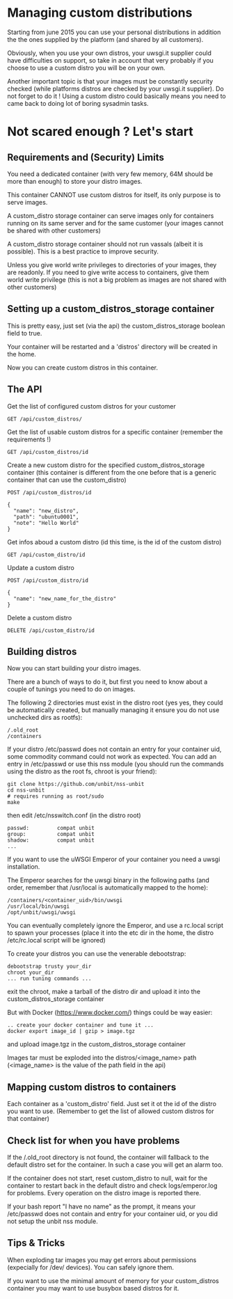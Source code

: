 Managing custom distributions
=============================

Starting from june 2015 you can use your personal distributions in addition
the the ones supplied by the platform (and shared by all customers).

Obviously, when you use your own distros, your uwsgi.it supplier could have difficulties
on support, so take in account that very probably if you choose to use a custom distro you will be on your own.

Another important topic is that your images must be constantly security checked (while platforms distros are checked by your uwsgi.it supplier). Do not forget to do it ! Using a custom distro could basically means you need to came back to doing lot of boring sysadmin tasks.

Not scared enough ? Let's start
===============================

Requirements and (Security) Limits
----------------------------------

You need a dedicated container (with very few memory, 64M should be more than enough) to store your distro images.

This container CANNOT use custom distros for itself, its only purpose is to serve images.

A custom_distro storage container can serve images only for containers running on its same server and for the same customer (your images cannot be shared with other customers)

A custom_distro storage container should not run vassals (albeit it is possible). This is a best practice to improve security.

Unless you give world write privileges to directories of your images, they are readonly. If you need to give write access to containers, give them world write privilege (this is not a big problem as images are not shared with other customers)

Setting up a custom_distros_storage container
---------------------------------------------

This is pretty easy, just set (via the api) the custom_distros_storage boolean field to true.

Your container will be restarted and a 'distros' directory will be created in the home.

Now you can create custom distros in this container.

The API
-------

Get the list of configured custom distros for your customer

```
GET /api/custom_distros/
```

Get the list of usable custom distros for a specific container (remember the requirements !)

```
GET /api/custom_distros/id
```

Create a new custom distro for the specified custom_distros_storage container (this container is different from the one before that is a generic container that can use the custom_distro)

```
POST /api/custom_distros/id

{
  "name": "new_distro",
  "path": "ubuntu0001",
  "note": "Hello World"
}
```

Get infos aboud a custom distro (id this time, is the id of the custom distro)

```
GET /api/custom_distro/id
```

Update a custom distro

```
POST /api/custom_distro/id

{
  "name": "new_name_for_the_distro"
}
```

Delete a custom distro

```
DELETE /api/custom_distro/id
```


Building distros
----------------

Now you can start building your distro images.

There are a bunch of ways to do it, but first you need to know about a couple of tunings you need
to do on images.

The following 2 directories must exist in the distro root (yes yes, they could be automatically created, but manually managing it ensure you do not use unchecked dirs as rootfs):

```
/.old_root
/containers
```

If your distro /etc/passwd does not contain an entry for your container uid, some commodity command could not work
as expected. You can add an entry in /etc/passwd or use this nss module (you should run the commands using the distro as the root fs, chroot is your friend):

```
git clone https://github.com/unbit/nss-unbit
cd nss-unbit
# requires running as root/sudo
make
```

then edit /etc/nsswitch.conf (in the distro root)

```
passwd:         compat unbit
group:          compat unbit
shadow:         compat unbit
...
```

If you want to use the uWSGI Emperor of your container you need a uwsgi installation.

The Emperor searches for the uwsgi binary in the following paths (and order, remember that /usr/local is automatically mapped to the home):

```
/containers/<container_uid>/bin/uwsgi
/usr/local/bin/uwsgi
/opt/unbit/uwsgi/uwsgi
```

You can eventually completely ignore the Emperor, and use a rc.local script to spawn your processes (place it into the etc dir in the home, the distro /etc/rc.local script will be ignored)

To create your distros you can use the venerable debootstrap:

```
debootstrap trusty your_dir
chroot your_dir
... run tuning commands ...
```

exit the chroot, make a tarball of the distro dir and upload it into the custom_distros_storage container

But with Docker (https://www.docker.com/) things could be way easier:

```
.. create your docker container and tune it ...
docker export image_id | gzip > image.tgz
```

and upload image.tgz in the custom_distros_storage container

Images tar must be exploded into the distros/<image_name> path (<image_name> is the value of the path field in the api)

Mapping custom distros to containers
------------------------------------

Each container as a 'custom_distro' field. Just set it ot the id of the distro you want to use. (Remember to get the list of allowed custom distros for that container)

Check list for when you have problems
-------------------------------------

If the /.old_root directory is not found, the container will fallback to the default distro set for the container. In such a case you will get an alarm too.

If the container does not start, reset custom_distro to null, wait for the container to restart back in the default distro and check logs/emperor.log for problems. Every operation on the distro image is reported there.

If your bash report "I have no name" as the prompt, it means your /etc/passwd does not contain and entry for your container uid, or you did not setup the unbit nss module.


Tips & Tricks
-------------

When exploding tar images you may get errors about permissions (expecially for /dev/ devices). You can safely ignore them.

If you want to use the minimal amount of memory for your custom_distros container you may want to use busybox based distros for it.
